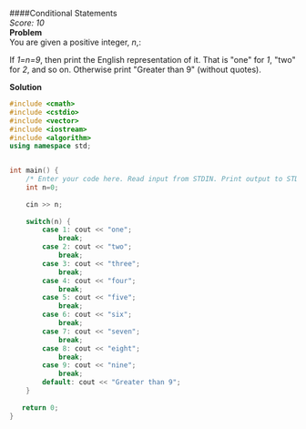 ####Conditional Statements  
*Score: 10*  
**Problem**  
You are given a positive integer, *n*,:  

If *1=n=9*, then print the English representation of it. That is "one" for *1*, "two" for *2*, and so on.
Otherwise print "Greater than 9" (without quotes).  


**Solution**  
```C++
#include <cmath>
#include <cstdio>
#include <vector>
#include <iostream>
#include <algorithm>
using namespace std;


int main() {
    /* Enter your code here. Read input from STDIN. Print output to STDOUT */  
    int n=0;
    
    cin >> n;
    
    switch(n) {
        case 1: cout << "one";
            break;
        case 2: cout << "two";
            break;
        case 3: cout << "three";
            break;
        case 4: cout << "four";
            break;
        case 5: cout << "five";
            break;
        case 6: cout << "six";
            break;
        case 7: cout << "seven";
            break;
        case 8: cout << "eight";
            break;
        case 9: cout << "nine";
            break;
        default: cout << "Greater than 9";
    }
 
   return 0;
}
```  
